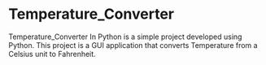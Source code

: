 # Temperature_Converter
Temperature_Converter In Python is a simple project developed using Python. This project is a GUI application that converts Temperature from a Celsius unit to Fahrenheit.
